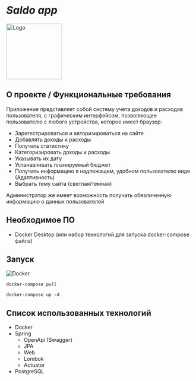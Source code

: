 # *Saldo app*
<img src="https://i.pinimg.com/originals/2d/49/e9/2d49e9bca7b675ae35300a2dd617e1aa.png" alt="Logo" width="150"/>

## О проекте / Функциональные требования
Приложение представляет собой систему учета доходов и расходов пользователя, с графическим интерфейсом, позволяющее пользователю с любого устройства, которое имеет браузер:
* Зарегестрироваться и авторизироваться на сайте
* Добавлять доходы и расходы
* Получать статистику
* Категоризировать доходы и расходы
* Указывать их дату
* Устанавливать планируемый бюджет
* Получать информацию в надлежащем, удобном пользователю виде (Адаптивность)
* Выбрать тему сайта (светлая/темная)


Администратор же имеет возможность получать обезличенную информацию о данных пользователей

## Необходимое ПО
* Docker Desktop (или набор технологий для запуска docker-compose файла)

## Запуск
![Docker](https://upload.wikimedia.org/wikipedia/commons/thumb/4/4e/Docker_%28container_engine%29_logo.svg/220px-Docker_%28container_engine%29_logo.svg.png)

`docker-compose pull`
 
`docker-compose up -d`
 
## Список использованных технологий
* Docker
* Spring
  * OpenApi (Swagger)
  * JPA
  * Web
  * Lombok
  * Actuator
* PostgreSQL
